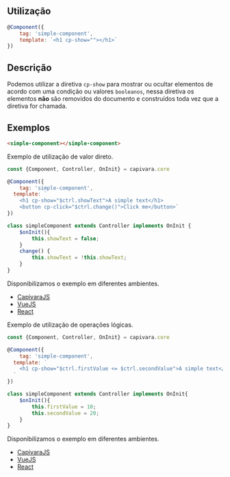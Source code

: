 ## Utilização
```js
@Component({
    tag: 'simple-component',
    template: `<h1 cp-show=""></h1>`
})
```
## Descrição

Podemos utilizar a diretiva `cp-show` para mostrar ou ocultar elementos de acordo com uma condição ou valores `booleanos`, nessa diretiva os elementos **não** são removidos do documento e construídos toda vez que a diretiva for chamada.


## Exemplos

```HTML
<simple-component></simple-component>
```

Exemplo de utilização de valor direto.

```js
const {Component, Controller, OnInit} = capivara.core

@Component({
	tag: 'simple-component', 
  template: `
    <h1 cp-show="$ctrl.showText">A simple text</h1>
    <button cp-click="$ctrl.change()">Click me</button>`
})

class simpleComponent extends Controller implements OnInit {
    $onInit(){
        this.showText = false;
    }
    change() {
        this.showText = !this.showText;
    }
}
```
Disponibilizamos o exemplo em diferentes ambientes.
* [CapivaraJS](https://jsfiddle.net/jcanabarro/zf8gqh0d/425/)
* [VueJS](http://jsfiddle.net/jcanabarro/ygznj9mt/89/)
* [React]()

Exemplo de utilização de operações lógicas.

```js
const {Component, Controller, OnInit} = capivara.core

@Component({
	tag: 'simple-component', 
  template: `
	<h1 cp-show="$ctrl.firstValue <= $ctrl.secondValue">A simple text</h1>
  `
})

class simpleComponent extends Controller implements OnInit{
    $onInit(){
        this.firstValue = 10;
        this.secondValue = 20;
    }
}
```
Disponibilizamos o exemplo em diferentes ambientes.
* [CapivaraJS](https://jsfiddle.net/jcanabarro/zf8gqh0d/415/)
* [VueJS](http://jsfiddle.net/jcanabarro/ygznj9mt/91/)
* [React]()